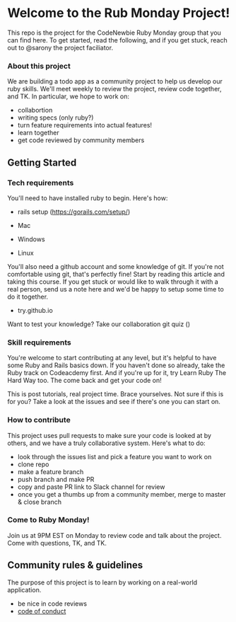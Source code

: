 # Welcome to the Rub Monday Project! 
This repo is the project for the CodeNewbie Ruby Monday group that you can find here. To get started, read the following, and if you get stuck, reach out to @sarony the project faciliator.

### About this project
We are building a todo app as a community project to help us develop our ruby skills. We'll meet weekly to review the project, review code together, and TK. In particular, we hope to work on:

- collabortion
- writing specs (only ruby?)
- turn feature requirements into actual features!
- learn together
- get code reviewed by community members

## Getting Started

### Tech requirements
You'll need to have installed ruby to begin. Here's how:

- rails setup (https://gorails.com/setup/)

- Mac
- Windows
- Linux

You'll also need a github account and some knowledge of git. If you're not comfortable using git, that's perfectly fine! Start by reading this article and taking this course. If you get stuck or would like to walk through it with a real person, send us a note here and we'd be happy to setup some time to do it together.

- try.github.io

Want to test your knowledge? Take our collaboration git quiz ()

### Skill requirements
You're welcome to start contributing at any level, but it's helpful to have some Ruby and Rails basics down. If you haven't done so already, take the Ruby track on Codeacdemy first. And if you're up for it, try Learn Ruby The Hard Way too. The come back and get your code on!

This is post tutorials, real project time. Brace yourselves. Not sure if this is for you? Take a look at the issues and see if there's one you can start on.

### How to contribute
This project uses pull requests to make sure your code is looked at by others, and we have a truly collaborative system. Here's what to do:

- look through the issues list and pick a feature you want to work on
- clone repo
- make a feature branch
- push branch and make PR
- copy and paste PR link to Slack channel for review
- once you get a thumbs up from a community member, merge to master & close branch

### Come to Ruby Monday!
Join us at 9PM EST on Monday to review code and talk about the project. Come with questions, TK, and TK.

## Community rules & guidelines
The purpose of this project is to learn by working on a real-world application.

- be nice in code reviews
- [code of conduct](http://www.codenewbie.org/blogs/our-code-of-conduct)

